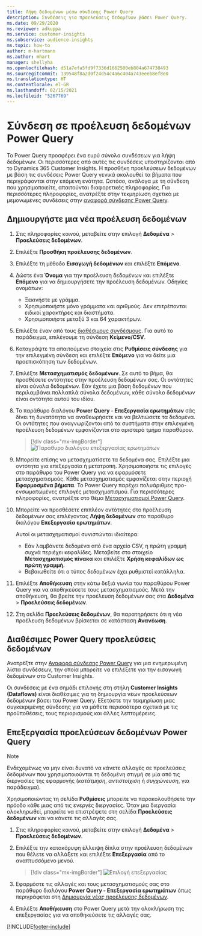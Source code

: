 ```yaml
---
title: Λήψη δεδομένων μέσω σύνδεσης Power Query
description: Συνδέσεις για προελεύσεις δεδομένων βάσει Power Query.
ms.date: 09/29/2020
ms.reviewer: adkuppa
ms.service: customer-insights
ms.subservice: audience-insights
ms.topic: how-to
author: m-hartmann
ms.author: mhart
manager: shellyha
ms.openlocfilehash: d51a7efa5fd9f7336d1662500eb804a674738493
ms.sourcegitcommit: 139548f8a2d0f24d54c4a6c404a743eeeb8ef8e0
ms.translationtype: HT
ms.contentlocale: el-GR
ms.lasthandoff: 02/15/2021
ms.locfileid: "5267769"
---
```

# <a name="connect-to-a-power-query-data-source"></a>Σύνδεση σε προέλευση δεδομένων Power Query

Το Power Query προσφέρει ένα ευρύ σύνολο συνδέσεων για λήψη δεδομένων. Οι περισσότερες από αυτές τις συνδέσεις υποστηρίζονται από το Dynamics 365 Customer Insights. Η προσθήκη προελεύσεων δεδομένων με βάση τις συνδέσεις Power Query γενικά ακολουθεί τα βήματα που περιγράφονται στην επόμενη ενότητα. Ωστόσο, ανάλογα με τη σύνδεση που χρησιμοποιείτε, απαιτούνται διαφορετικές πληροφορίες. Για περισσότερες πληροφορίες, ανατρέξτε στην τεκμηρίωση σχετικά με μεμονωμένες συνδέσεις στην [αναφορά σύνδεσης Power Query](https://docs.microsoft.com/power-query/connectors/).

## <a name="create-a-new-data-source"></a>Δημιουργήστε μια νέα προέλευση δεδομένων

1. Στις πληροφορίες κοινού, μεταβείτε στην επιλογή **Δεδομένα** > **Προελεύσεις δεδομένων**.

1. Επιλέξτε **Προσθήκη προέλευσης δεδομένων**.

1. Επιλέξτε τη μέθοδο **Εισαγωγή δεδομένων** και επιλέξτε **Επόμενο**.

1. Δώστε ένα **Όνομα** για την προέλευση δεδομένων και επιλέξτε **Επόμενο** για να δημιουργήσετε την προέλευση δεδομένων. Οδηγίες ονομάτων: 
   - Ξεκινήστε με γράμμα.
   - Χρησιμοποιήστε μόνο γράμματα και αριθμούς. Δεν επιτρέπονται ειδικοί χαρακτήρες και διαστήματα.
   - Χρησιμοποιήστε μεταξύ 3 και 64 χαρακτήρων.

1. Επιλέξτε έναν από τους [διαθέσιμους συνδέσμους](#available-power-query-data-sources). Για αυτό το παράδειγμα, επιλέγουμε τη σύνδεση **Κείμενο/CSV**.

1. Καταγράψτε τα απαιτούμενα στοιχεία στις **Ρυθμίσεις σύνδεσης** για την επιλεγμένη σύνδεση και επιλέξτε **Επόμενο** για να δείτε μια προεπισκόπηση των δεδομένων.

1. Επιλέξτε **Μετασχηματισμός δεδομένων**. Σε αυτό το βήμα, θα προσθέσετε οντότητες στην προέλευση δεδομένων σας. Οι οντότητες είναι σύνολα δεδομένων. Εάν έχετε μια βάση δεδομένων που περιλαμβάνει πολλαπλά σύνολα δεδομένων, κάθε σύνολο δεδομένων είναι οντότητα αυτού του ιδίου.

1. Το παράθυρο διαλόγου **Power Query - Επεξεργασία ερωτημάτων** σάς δίνει τη δυνατότητα να αναθεωρήσετε και να βελτιώσετε τα δεδομένα. Οι οντότητες που αναγνωρίζονται από τα συστήματα στην επιλεγμένη προέλευση δεδομένων εμφανίζονται στο αριστερό τμήμα παραθύρου.

   > [!div class="mx-imgBorder"]
   > ![Παράθυρο διαλόγου επεξεργασίας ερωτημάτων](media/data-manager-configure-edit-queries.png "Παράθυρο διαλόγου επεξεργασίας ερωτημάτων")

1. Μπορείτε επίσης να μετασχηματίσετε τα δεδομένα σας. Επιλέξτε μια οντότητα για επεξεργασία ή μετατροπή. Χρησιμοποιήστε τις επιλογές στο παράθυρο του Power Query για να εφαρμόσετε μετασχηματισμούς. Κάθε μετασχηματισμός εμφανίζεται στην περιοχή **Εφαρμοσμένα βήματα**. Το Power Query παρέχει πολυάριθμες προ-ενσωματωμένες επιλογές μετασχηματισμού. Για περισσότερες πληροφορίες, ανατρέξτε στο θέμα [Μετασχηματισμοί Power Query](https://docs.microsoft.com/power-query/power-query-what-is-power-query#transformations).

1. Μπορείτε να προσθέσετε επιπλέον οντότητες στο προέλευση δεδομένων σας επιλέγοντας **Λήψη δεδομένων** στο παράθυρο διαλόγου **Επεξεργασία ερωτημάτων**.

   Αυτοί οι μετασχηματισμοί συνιστώνται ιδιαίτερα:

   - Εάν λαμβάνετε δεδομένα από ένα αρχείο CSV, η πρώτη γραμμή συχνά περιέχει κεφαλίδες. Μεταβείτε στο στοιχείο **Μετασχηματισμός πίνακα** και επιλέξτε **Χρήση κεφαλίδων ως πρώτη γραμμή**.
   - Βεβαιωθείτε ότι ο τύπος δεδομένων έχει ρυθμιστεί κατάλληλα.

1. Επιλέξτε **Αποθήκευση** στην κάτω δεξιά γωνία του παραθύρου Power Query για να αποθηκεύσετε τους μετασχηματισμούς. Μετά την αποθήκευση, θα βρείτε την προέλευση δεδομένων σας στα **Δεδομένα** > **Προελεύσεις δεδομένων**.

1. Στη σελίδα **Προελεύσεις δεδομένων**, θα παρατηρήσετε ότι η νέα προέλευση δεδομένων βρίσκεται σε κατάσταση **Ανανέωση**.

## <a name="available-power-query-data-sources"></a>Διαθέσιμες Power Query προελεύσεις δεδομένων

Ανατρέξτε στην [Αναφορά σύνδεσης Power Query](https://docs.microsoft.com/power-query/connectors/) για μια ενημερωμένη λίστα συνδέσεων, την οποία μπορείτε να επιλέξετε για την εισαγωγή δεδομένων στο Customer Insights. 

Οι συνδέσεις με ένα σημάδι επιλογής στη στήλη **Customer Insights (Dataflows)** είναι διαθέσιμες για τη δημιουργία νέων προελεύσεων δεδομένων βάσει του Power Query. Εξετάστε την τεκμηρίωση μιας συγκεκριμένης σύνδεσης για να μάθετε περισσότερα σχετικά με τις προϋποθέσεις, τους περιορισμούς και άλλες λεπτομέρειες.

## <a name="edit-power-query-data-sources"></a>Επεξεργασία προελεύσεων δεδομένων Power Query

> [!NOTE]
> Ενδεχομένως να μην είναι δυνατό να κάνετε αλλαγές σε προελεύσεις δεδομένων που χρησιμοποιούνται τη δεδομένη στιγμή σε μία από τις διεργασίες της εφαρμογής (*κατάτμηση*, *αντιστοίχιση* ή *συγχώνευση*, για παράδειγμα). 
>
> Χρησιμοποιώντας τη σελίδα **Ρυθμίσεις** μπορείτε να παρακολουθήσετε την πρόοδο κάθε μιας από τις ενεργές διεργασίες. Όταν μια διεργασία ολοκληρωθεί, μπορείτε να επιστρέψετε στη σελίδα **Προελεύσεις δεδομένων** και να κάνετε τις αλλαγές σας.

1. Στις πληροφορίες κοινού, μεταβείτε στην επιλογή **Δεδομένα** > **Προελεύσεις δεδομένων**.

2. Επιλέξτε την κατακόρυφη έλλειψη δίπλα στην προέλευση δεδομένων που θέλετε να αλλάξετε και επιλέξτε **Επεξεργασία** από το αναπτυσσόμενο μενού.

   > [!div class="mx-imgBorder"]
   > ![Επιλογή επεξεργασίας](media/edit-option-data-sources.png "Επιλογή επεξεργασίας")

3. Εφαρμόστε τις αλλαγές και τους μετασχηματισμούς σας στο παράθυρο διαλόγου **Power Query - Επεξεργασία ερωτημάτων** όπως περιγράφεται στη [Δημιουργία νέας προέλευσης δεδομένων](#create-a-new-data-source).

4. Επιλέξτε **Αποθήκευση** στο Power Query μετά την ολοκλήρωση της επεξεργασίας για να αποθηκεύσετε τις αλλαγές σας.


[!INCLUDE[footer-include](../includes/footer-banner.md)]